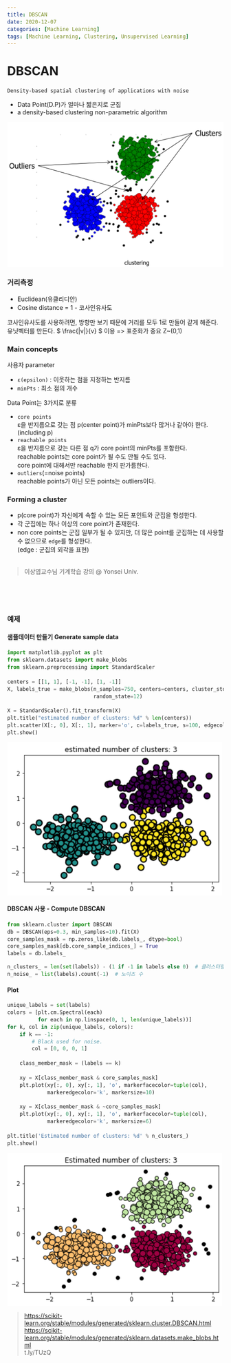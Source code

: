 ```yaml
---
title: DBSCAN
date: 2020-12-07
categories: [Machine Learning]
tags: [Machine Learning, Clustering, Unsupervised Learning]
---
```


# DBSCAN
`Density-based spatial clustering of applications with noise`  
- Data Point(D.P)가 얼마나 짧은지로 군집  
- a density-based clustering non-parametric algorithm<br/>

<img src = "https://github.com/alias-son/alias-son.github.io/blob/main/assets/images/posts/DBSCAN/dbscan_img_1.png?raw=true" width="700px" align="center"><br/>

### **거리측정**  
- Euclidean(유클리디안)  
- Cosine distance = 1 - 코사인유사도<br/>

코사인유사도를 사용하려면, 방향만 보기 때문에 거리를 모두 1로 만들어 같게 해준다.  
유닛벡터를 만든다. $ \frac{\|v\|}{v} $ 이용 => 표준화가 중요 Z~(0,1)<br/>

### **Main concepts**  
사용자 parameter  
- `ε(epsilon)` : 이웃하는 점을 지정하는 반지름  
- `minPts` : 최소 점의 개수<br/>

Data Point는 3가지로 분류  
- `core points`  
  ε을 반지름으로 갖는 점 p(center point)가 minPts보다 많거나 같아야 한다. (including p)  
- `reachable points`  
  ε을 반지름으로 갖는 다른 점 q가 core point의 minPts를 포함한다.  
  reachable points는 core point가 될 수도 안될 수도 있다.  
  core point에 대해서만 reachable 한지 판가름한다.  
- `outliers`(=noise points)  
  reachable points가 아닌 모든 points는 outliers이다.

### **Forming a cluster**

- p(core point)가 자신에게 속할 수 있는 모든 포인트와 군집을 형성한다.
- 각 군집에는 하나 이상의 core point가 존재한다.
- non core points는 군집 일부가 될 수 있지만, 더 많은 point를 군집하는 데 사용할 수 없으므로 `edge`를 형성한다.  
  (edge : 군집의 외각을 표현)
<br/><br/>

> 이상엽교수님 기계학습 강의 @ Yonsei Univ.

<br/><br/><br/>

### **예제**  

#### 샘플데이터 만들기 Generate sample data  
```python
import matplotlib.pyplot as plt
from sklearn.datasets import make_blobs
from sklearn.preprocessing import StandardScaler

centers = [[1, 1], [-1, -1], [1, -1]]
X, labels_true = make_blobs(n_samples=750, centers=centers, cluster_std=0.4,
                            random_state=12)

X = StandardScaler().fit_transform(X)
plt.title("estimated number of clusters: %d" % len(centers))
plt.scatter(X[:, 0], X[:, 1], marker='o', c=labels_true, s=100, edgecolor="k", linewidth=2)
plt.show()
```

<img src = "https://github.com/alias-son/alias-son.github.io/blob/main/assets/images/posts/DBSCAN/output_0_0.png?raw=true" width="500px" align="center"><br/>


#### DBSCAN 사용 - Compute DBSCAN  
```python
from sklearn.cluster import DBSCAN
db = DBSCAN(eps=0.3, min_samples=10).fit(X)
core_samples_mask = np.zeros_like(db.labels_, dtype=bool)
core_samples_mask[db.core_sample_indices_] = True
labels = db.labels_
```

```python
n_clusters_ = len(set(labels)) - (1 if -1 in labels else 0)  # 클러스터링 수
n_noise_ = list(labels).count(-1)  # 노이즈 수
```

#### Plot
```python
unique_labels = set(labels)
colors = [plt.cm.Spectral(each)
          for each in np.linspace(0, 1, len(unique_labels))]
for k, col in zip(unique_labels, colors):
    if k == -1:
        # Black used for noise.
        col = [0, 0, 0, 1]

    class_member_mask = (labels == k)

    xy = X[class_member_mask & core_samples_mask]
    plt.plot(xy[:, 0], xy[:, 1], 'o', markerfacecolor=tuple(col),
             markeredgecolor='k', markersize=10)

    xy = X[class_member_mask & ~core_samples_mask]
    plt.plot(xy[:, 0], xy[:, 1], 'o', markerfacecolor=tuple(col),
             markeredgecolor='k', markersize=6)

plt.title('Estimated number of clusters: %d' % n_clusters_)
plt.show()
```

<img src = "https://github.com/alias-son/alias-son.github.io/blob/main/assets/images/posts/DBSCAN/output_3_0.png?raw=true" width="500px" align="center"><br/>

> https://scikit-learn.org/stable/modules/generated/sklearn.cluster.DBSCAN.html
> https://scikit-learn.org/stable/modules/generated/sklearn.datasets.make_blobs.html  
> t.ly/TUzQ
